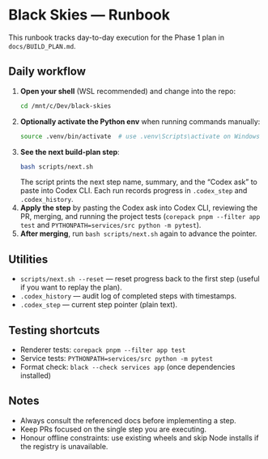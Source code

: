 # Black Skies — Runbook

This runbook tracks day-to-day execution for the Phase 1 plan in `docs/BUILD_PLAN.md`.

## Daily workflow

1. **Open your shell** (WSL recommended) and change into the repo:
   ```bash
   cd /mnt/c/Dev/black-skies
   ```
2. **Optionally activate the Python env** when running commands manually:
   ```bash
   source .venv/bin/activate  # use .venv\Scripts\activate on Windows
   ```
3. **See the next build-plan step**:
   ```bash
   bash scripts/next.sh
   ```
   The script prints the next step name, summary, and the “Codex ask” to paste into Codex CLI. Each run records progress in `.codex_step` and `.codex_history`.
4. **Apply the step** by pasting the Codex ask into Codex CLI, reviewing the PR, merging, and running the project tests (`corepack pnpm --filter app test` and `PYTHONPATH=services/src python -m pytest`).
5. **After merging**, run `bash scripts/next.sh` again to advance the pointer.

## Utilities

- `scripts/next.sh --reset` — reset progress back to the first step (useful if you want to replay the plan).
- `.codex_history` — audit log of completed steps with timestamps.
- `.codex_step` — current step pointer (plain text).

## Testing shortcuts

- Renderer tests: `corepack pnpm --filter app test`
- Service tests: `PYTHONPATH=services/src python -m pytest`
- Format check: `black --check services app` (once dependencies installed)

## Notes

- Always consult the referenced docs before implementing a step.
- Keep PRs focused on the single step you are executing.
- Honour offline constraints: use existing wheels and skip Node installs if the registry is unavailable.

